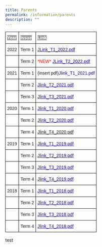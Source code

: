 ```yaml
---
title: Parents
permalink: /information/parents
description: ""
---
```

<style type="text/css">
.tg  {border-collapse:collapse;border-spacing:0;}
.tg td{border-color:black;border-style:solid;border-width:1px;font-family:Arial, sans-serif;font-size:14px;
  overflow:hidden;padding:10px 5px;word-break:normal;}
.tg th{border-color:black;border-style:solid;border-width:1px;font-family:Arial, sans-serif;font-size:14px;
  font-weight:normal;overflow:hidden;padding:10px 5px;word-break:normal;}
.tg .tg-cly1{text-align:left;vertical-align:middle}
.tg .tg-yla0{font-weight:bold;text-align:left;vertical-align:middle}
.tg .tg-akbm{font-weight:bold;text-align:left;text-decoration:underline;vertical-align:top}
.tg .tg-0lax{text-align:left;vertical-align:top}
</style>
<table class="tg">
<tbody>
  <tr>
    <td class="tg-yla0"><span style="color:#FFF;background-color:#999">Year</span></td>
    <td class="tg-yla0"><span style="color:#FFF;background-color:#999">Issue</span></td>
    <td class="tg-yla0"><span style="color:#FFF;background-color:#999">Link</span></td>
  </tr>
  <tr>
    <td class="tg-cly1"><span style="color:#222"> 2022</span></td>
    <td class="tg-cly1"><span style="color:#222"> Term 1</span></td>
    <td class="tg-cly1"><span style="color:#222"> </span><a href="/files/Jieminite%20Link%202022%20Iss%201%20(1).pdf"><span style="font-weight:500;text-decoration:underline;color:#21088A">JLink_T1_2022.pdf</span></a><br></td>
  </tr>
  <tr>
    <td class="tg-cly1"><span style="color:#222"> </span></td>
    <td class="tg-cly1"><span style="color:#222"> Term 2</span></td>
    <td class="tg-cly1"><span style="color:#222"> </span><span style="color:#F00">*NEW* </span><a href="/files/Jieminite%20Link%20T2%202022%20Final.pdf"><span style="font-weight:500;text-decoration:underline;color:#21088A">JLink_T2_2022.pdf</span></a></td>
  </tr>
  <tr>
    <td class="tg-cly1"><span style="color:#222"> 2021</span></td>
    <td class="tg-cly1"><span style="color:#222"> Term 1</span></td>
    <td class="tg-cly1">(insert pdf)<span style="font-weight:500;text-decoration:none;color:#21088A">Jlink_T1_2021.pdf</span></a></td>
  </tr>
  <tr>
    <td class="tg-cly1"><span style="color:#222"> </span></td>
    <td class="tg-cly1"><span style="color:#222"> Term 2</span></td>
    <td class="tg-cly1"><span style="color:#222"> </span><a href="https://jieminpri.moe.edu.sg/qql/slot/u386/Jieminite%20link/Term%202%202021%20issue.pdf"><span style="font-weight:500;text-decoration:underline;color:#21088A">Jlink_T2_2021.pdf</span></a></td>
  </tr>
  <tr>
    <td class="tg-cly1"><span style="color:#222"> </span></td>
    <td class="tg-cly1"><span style="color:#222"> Term 3</span></td>
    <td class="tg-cly1"><span style="color:#222"> </span><a href="https://jieminpri.moe.edu.sg/qql/slot/u386/Jieminite%20link/Term%203%202021%20issue.pdf"><span style="font-weight:500;text-decoration:underline;color:#21088A">Jlink_T3_2021.pdf</span></a></td>
  </tr>
  <tr>
    <td class="tg-cly1"><span style="color:#222">2020</span></td>
    <td class="tg-cly1"><span style="color:#222">Term 1</span></td>
    <td class="tg-akbm"><a href="https://jieminpri.moe.edu.sg/qql/slot/u386/Jieminite%20link/2020/Jlink_T1_2020.pdf"><span style="font-weight:500;text-decoration:underline;color:#21088A">Jlink_T1_2020.pdf</span></a><br></td>
  </tr>
  <tr>
    <td class="tg-cly1"><span style="color:#222"> </span></td>
    <td class="tg-cly1"><span style="color:#222">Term 2</span></td>
    <td class="tg-cly1"><span style="color:#222"> </span><a href="https://jieminpri.moe.edu.sg/qql/slot/u386/Jieminite%20link/2020/Jlink_T2_2020.pdf"><span style="font-weight:500;text-decoration:underline;color:#21088A">Jlink_T2_2020.pdf</span></a></td>
  </tr>
  <tr>
    <td class="tg-cly1"><span style="color:#222"> </span></td>
    <td class="tg-cly1"><span style="color:#222">Term 4</span></td>
    <td class="tg-cly1"><span style="color:#222">  </span><a href="https://jieminpri.moe.edu.sg/qql/slot/u386/Jieminite%20link/2020/Jlink_T4_2020.pdf">Jlink_T4_2020.pdf</a></td>
  </tr>
  <tr>
    <td class="tg-cly1"><span style="color:#222">2019</span></td>
    <td class="tg-cly1"><span style="color:#222">Term 1</span></td>
    <td class="tg-akbm"><a href="https://jieminpri.moe.edu.sg/qql/slot/u386/Jieminite%20link/2019/Jlink_T1_2019.pdf"><span style="font-weight:500;text-decoration:underline;color:#21088A">Jlink_T1_2019.pdf</span></a><span style="color:#222"> </span><br></td>
  </tr>
  <tr>
    <td class="tg-0lax"></td>
    <td class="tg-cly1"><span style="color:#222">Term 2</span></td>
    <td class="tg-akbm"><a href="https://jieminpri.moe.edu.sg/qql/slot/u386/Jieminite%20link/2019/Jlink_T2_2019.pdf"><span style="font-weight:500;text-decoration:underline;color:#21088A">Jlink_T2_2019.pdf</span></a><span style="color:#222"> </span><br></td>
  </tr>
  <tr>
    <td class="tg-0lax"></td>
    <td class="tg-cly1"><span style="color:#222">Term 3</span></td>
    <td class="tg-akbm"><a href="https://jieminpri.moe.edu.sg/qql/slot/u386/Jieminite%20link/2019/Jlink_T3_2019.pdf"><span style="font-weight:500;text-decoration:underline;color:#21088A">Jlink_T3_2019.pdf</span></a><span style="color:#222"> </span><br></td>
  </tr>
  <tr>
    <td class="tg-cly1"><span style="color:#222"> </span></td>
    <td class="tg-cly1"><span style="color:#222">Term 4</span></td>
    <td class="tg-akbm"><a href="https://jieminpri.moe.edu.sg/qql/slot/u386/Jieminite%20link/2019/Jlink_T4_2019.pdf"><span style="font-weight:500;text-decoration:underline;color:#21088A">Jlink_T4_2019.pdf</span></a><span style="color:#222"> </span><br></td>
  </tr>
  <tr>
    <td class="tg-cly1"><span style="color:#222"> 2018</span></td>
    <td class="tg-cly1"><span style="color:#222">Term 1</span></td>
    <td class="tg-akbm"><a href="https://jieminpri.moe.edu.sg/qql/slot/u386/Jieminite%20link/2018/Jlink_T1_2018.pdf"><span style="font-weight:500;text-decoration:underline;color:#21088A">Jlink_T1_2018.pdf</span></a><span style="color:#222"> </span><br></td>
  </tr>
  <tr>
    <td class="tg-cly1"><span style="color:#222"> </span></td>
    <td class="tg-cly1"><span style="color:#222">Term 2</span></td>
    <td class="tg-akbm"><a href="https://jieminpri.moe.edu.sg/qql/slot/u386/Jieminite%20link/2018/Jlink_T2_2018.pdf"><span style="font-weight:500;text-decoration:underline;color:#21088A">Jlink_T2_2018.pdf</span></a><span style="color:#222"> </span><br></td>
  </tr>
  <tr>
    <td class="tg-cly1"><span style="color:#222"> </span></td>
    <td class="tg-cly1"><span style="color:#222">Term 3</span></td>
    <td class="tg-akbm"><a href="https://jieminpri.moe.edu.sg/qql/slot/u386/Jieminite%20link/2018/Jlink_T3_2018.pdf"><span style="font-weight:500;text-decoration:underline;color:#21088A">Jlink_T3_2018.pdf</span></a><span style="color:#222"> </span><br></td>
  </tr>
  <tr>
    <td class="tg-cly1"><span style="color:#222"> </span></td>
    <td class="tg-cly1"><span style="color:#222">Term 4</span></td>
    <td class="tg-cly1"><span style="color:#222"> </span><a href="https://jieminpri.moe.edu.sg/qql/slot/u386/Jieminite%20link/2018/Jlink_T4_2018.pdf"><span style="font-weight:500;text-decoration:underline;color:#21088A">Jlink_T4_2018.pdf</span></a></td>
  </tr>
</tbody>
</table>


test